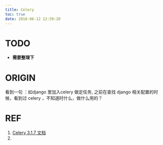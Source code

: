 ```yaml
---
title: Celery
toc: true
date: 2018-06-12 12:59:20
---
```

# TODO




  * **需要整理下**



# ORIGIN

看到一句 ：如django 里加入celery 做定任务, 之前在查找 django 相关配置的时候，看到过 celery ，不知道时什么，做什么用的？















# REF

1. [Celery 3.1.7 文档](http://docs.jinkan.org/docs/celery/#)
2. 

